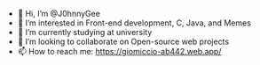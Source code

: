 - 👋 Hi, I’m @J0hnnyGee
- 👀 I’m interested in Front-end development, C, Java, and Memes
- 🌱 I’m currently studying at university
- 💞️ I’m looking to collaborate on Open-source web projects
- 📫 How to reach me: https://giomiccio-ab442.web.app/

